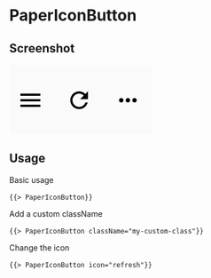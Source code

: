 # PaperIconButton 


## Screenshot
![PaperIconButton ](../../../examples/readme/PaperIconButton.png)

## Usage

Basic usage

```
{{> PaperIconButton}}
```

Add a custom className

```
{{> PaperIconButton className="my-custom-class"}}
```

Change the icon

```
{{> PaperIconButton icon="refresh"}}
```